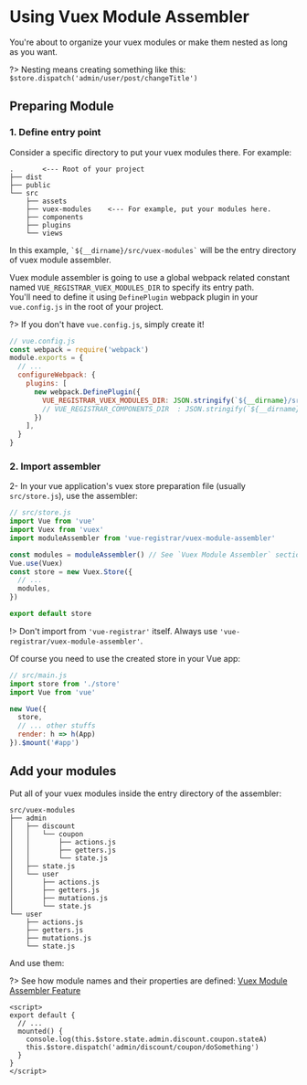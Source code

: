 # Using Vuex Module Assembler

You're about to organize your vuex modules or make them nested as long as you want.

?> Nesting means creating something like this: `$store.dispatch('admin/user/post/changeTitle')`

## Preparing Module
### 1. Define entry point
Consider a specific directory to put your vuex modules there. For example:
```
.       <--- Root of your project
├── dist
├── public
└── src
    ├── assets
    ├── vuex-modules    <--- For example, put your modules here.
    ├── components
    ├── plugins
    └── views
```

In this example, `` `${__dirname}/src/vuex-modules` `` will be the entry directory of vuex module assembler.

Vuex module assembler is going to use a global webpack related constant named `VUE_REGISTRAR_VUEX_MODULES_DIR` to specify its entry path.  
You'll need to define it using `DefinePlugin` webpack plugin in your `vue.config.js` in the root of your project.  

?> If you don't have `vue.config.js`, simply create it!

```javascript
// vue.config.js
const webpack = require('webpack')
module.exports = {
  // ...
  configureWebpack: {
    plugins: [
      new webpack.DefinePlugin({
        VUE_REGISTRAR_VUEX_MODULES_DIR: JSON.stringify(`${__dirname}/src/vuex-modules`)
        // VUE_REGISTRAR_COMPONENTS_DIR  : JSON.stringify(`${__dirname}/src/components`),
      })
    ],
  }
}
```

### 2. Import assembler
2- In your vue application's vuex store preparation file (usually `src/store.js`), use the assembler:
```javascript
// src/store.js
import Vue from 'vue'
import Vuex from 'vuex'
import moduleAssembler from 'vue-registrar/vuex-module-assembler'

const modules = moduleAssembler() // See `Vuex Module Assembler` section for available options.
Vue.use(Vuex)
const store = new Vuex.Store({
  // ...
  modules,
})

export default store
```

!> Don't import from `'vue-registrar'` itself. Always use `'vue-registrar/vuex-module-assembler'`.


Of course you need to use the created store in your Vue app:

```javascript
// src/main.js
import store from './store'
import Vue from 'vue'

new Vue({
  store,
  // ... other stuffs
  render: h => h(App)
}).$mount('#app')

```

## Add your modules

Put all of your vuex modules inside the entry directory of the assembler:
```
src/vuex-modules
├── admin
│   ├── discount
│   │   └── coupon
│   │       ├── actions.js
│   │       ├── getters.js
│   │       └── state.js
│   ├── state.js
│   └── user
│       ├── actions.js
│       ├── getters.js
│       ├── mutations.js
│       └── state.js
└── user
    ├── actions.js
    ├── getters.js
    ├── mutations.js
    └── state.js
```

And use them:   

?> See how module names and their properties are defined: [Vuex Module Assembler Feature](../vuex-module-assembler-detailed.md)
```vue
<script>
export default {
  // ...
  mounted() {
    console.log(this.$store.state.admin.discount.coupon.stateA)
    this.$store.dispatch('admin/discount/coupon/doSomething')
  }
}
</script>
```